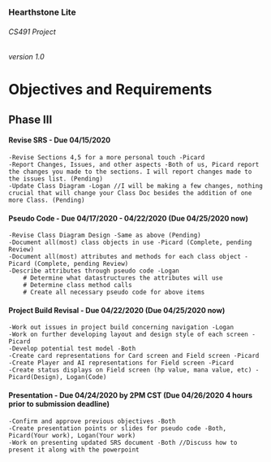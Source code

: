 ### Hearthstone Lite
###### CS491 Project
###### version 1.0
# Objectives and Requirements
## Phase III
#### Revise SRS     - Due 04/15/2020
    -Revise Sections 4,5 for a more personal touch -Picard
    -Report Changes, Issues, and other aspects -Both of us, Picard report the changes you made to the sections. I will report changes made to the issues list. (Pending)
    -Update Class Diagram -Logan //I will be making a few changes, nothing crucial that will change your Class Doc besides the addition of one more Class. (Pending)
#### Pseudo Code    - Due 04/17/2020 - 04/22/2020 (Due 04/25/2020 now)
    -Revise Class Diagram Design -Same as above (Pending)
    -Document all(most) class objects in use -Picard (Complete, pending Review)
    -Document all(most) attributes and methods for each class object - Picard (Complete, pending Review)
    -Describe attributes through pseudo code -Logan
        # Determine what datastructures the attributes will use
        # Determine class method calls
        # Create all necessary pseudo code for above items 
#### Project Build Revisal  - Due 04/22/2020 (Due 04/25/2020 now)
    -Work out issues in project build concerning navigation -Logan
    -Work on further developing layout and design style of each screen -Picard
    -Develop potential test model -Both
    -Create card representations for Card screen and Field screen -Picard
    -Create Player and AI representations for Field screen -Picard
    -Create status displays on Field screen (hp value, mana value, etc) -Picard(Design), Logan(Code)
#### Presentation - Due 04/24/2020 by 2PM CST (Due 04/26/2020 4 hours prior to submission deadline)
    -Confirm and approve previous objectives -Both
    -Create presentation points or slides for pseudo code -Both, Picard(Your work), Logan(Your work)
    -Work on presenting updated SRS document -Both //Discuss how to present it along with the powerpoint
